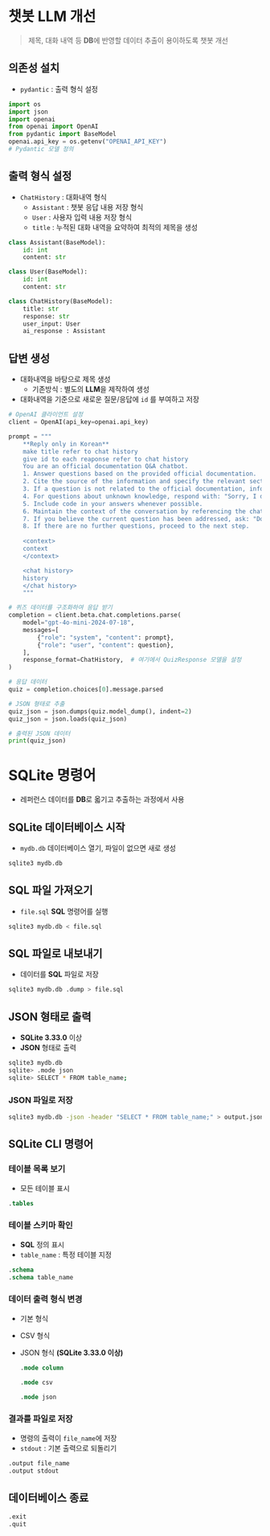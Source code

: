 # 챗봇 LLM 개선
> 제목, 대화 내역 등 **DB**에 반영할 데이터 추출이 용이하도록 챗봇 개선

## 의존성 설치
- `pydantic` : 출력 형식 설정

```py
import os
import json
import openai
from openai import OpenAI
from pydantic import BaseModel
openai.api_key = os.getenv("OPENAI_API_KEY")
# Pydantic 모델 정의
```

## 출력 형식 설정
- `ChatHistory` :  대화내역 형식
  - `Assistant` : 챗봇 응답 내용 저장 형식
  - `User` : 사용자 입력 내용 저장 형식
  - `title` : 누적된 대화 내역을 요약하여 최적의 제목을 생성

```py
class Assistant(BaseModel):
    id: int
    content: str

class User(BaseModel):
    id: int
    content: str

class ChatHistory(BaseModel):
    title: str
    response: str
    user_input: User
    ai_response : Assistant
```

## 답변 생성
- 대화내역을 바탕으로 제목 생성
  - 기존방식 : 별도의 **LLM**을 제작하여 생성
- 대화내역을 기준으로 새로운 질문/응답에 `id` 를 부여하고 저장

```py
# OpenAI 클라이언트 설정
client = OpenAI(api_key=openai.api_key)

prompt = """
    **Reply only in Korean**
    make title refer to chat history
    give id to each reaponse refer to chat history
    You are an official documentation Q&A chatbot.  
    1. Answer questions based on the provided official documentation.  
    2. Cite the source of the information and specify the relevant section of the documentation.  
    3. If a question is not related to the official documentation, inform the user.  
    4. For questions about unknown knowledge, respond with: "Sorry, I don't know."  
    5. Include code in your answers whenever possible.  
    6. Maintain the context of the conversation by referencing the chat history.  
    7. If you believe the current question has been addressed, ask: "Do you have any additional questions?"  
    8. If there are no further questions, proceed to the next step.
    
    <context>
    context
    </context>

    <chat history>
    history
    </chat history>
    """

# 퀴즈 데이터를 구조화하여 응답 받기
completion = client.beta.chat.completions.parse(
    model="gpt-4o-mini-2024-07-18",
    messages=[
        {"role": "system", "content": prompt},
        {"role": "user", "content": question},
    ],
    response_format=ChatHistory,  # 여기에서 QuizResponse 모델을 설정
)

# 응답 데이터
quiz = completion.choices[0].message.parsed

# JSON 형태로 추출
quiz_json = json.dumps(quiz.model_dump(), indent=2)
quiz_json = json.loads(quiz_json)

# 출력된 JSON 데이터
print(quiz_json)
```

# SQLite 명령어
- 레퍼런스 데이터를 **DB**로 옯기고 추출하는 과정에서 사용

## SQLite 데이터베이스 시작
- `mydb.db` 데이터베이스 열기, 파일이 없으면 새로 생성

```bash
sqlite3 mydb.db
```

## SQL 파일 가져오기
- `file.sql`  **SQL** 명령어를 실행

```bash
sqlite3 mydb.db < file.sql
```

## SQL 파일로 내보내기
- 데이터를 **SQL** 파일로 저장

```bash
sqlite3 mydb.db .dump > file.sql
```

## JSON 형태로 출력
- **SQLite 3.33.0** 이상
- **JSON** 형태로 출력

```bash
sqlite3 mydb.db
sqlite> .mode json
sqlite> SELECT * FROM table_name;
```

### JSON 파일로 저장

```bash
sqlite3 mydb.db -json -header "SELECT * FROM table_name;" > output.json
```

## SQLite CLI 명령어

### 테이블 목록 보기
- 모든 테이블 표시

```sql
.tables
```

### 테이블 스키마 확인
- **SQL** 정의 표시
- `table_name` : 특정 테이블 지정

```sql
.schema 
.schema table_name
```

### 데이터 출력 형식 변경
- 기본 형식
- CSV 형식
- JSON 형식 **(SQLite 3.33.0 이상)**

  ```sql
  .mode column
  ```

  ```sql
  .mode csv
  ```

  ```sql
  .mode json
  ```

### 결과를 파일로 저장
- 명령의 출력이 `file_name`에 저장
- `stdout` : 기본 출력으로 되돌리기

```sql
.output file_name
.output stdout
```

## 데이터베이스 종료

```sql
.exit
.quit
```